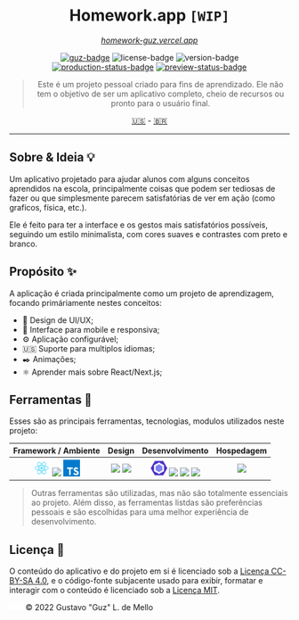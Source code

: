 <div align="center">

# Homework.app `[WIP]`

_[homework-guz.vercel.app][appurl]_

[![guz-badge]][guzurl] ![license-badge] ![version-badge] [![production-status-badge]][appurl] [![preview-status-badge]][previewurl]

> Este é um projeto pessoal criado para fins de aprendizado. Ele não tem o objetivo de ser um aplicativo completo, cheio de recursos ou pronto para o usuário final.

[:us:](./../README.md) - [:brazil:](./README-ptBr.md)

</div>

---

## Sobre & Ideia :bulb:

Um aplicativo projetado para ajudar alunos com alguns conceitos aprendidos na escola, principalmente coisas que podem ser tediosas de fazer ou que simplesmente parecem satisfatórias de ver em ação (como graficos, física, etc.).

Ele é feito para ter a interface e os gestos mais satisfatórios possíveis, seguindo um estilo minimalista, com cores suaves e contrastes com preto e branco.

## Propósito :sparkles:

A aplicação é criada principalmente como um projeto de aprendizagem, focando primáriamente nestes conceitos:

- :art: Design de UI/UX;
- :iphone: Interface para mobile e responsiva;
- :gear: Aplicação configurável;
- :us: Suporte para multiplos idiomas;
- :black_nib: Animações;
- :atom_symbol: Aprender mais sobre React/Next.js;

## Ferramentas :toolbox:

Esses são as principais ferramentas, tecnologias, modulos utilizados neste projeto:

<table>
	<thead>
		<th><b>Framework / Ambiente</b></th>
		<th><b>Design</b></th>
		<th><b>Desenvolvimento</b></th>
		<th><b>Hospedagem</b></th>
	</thead>
	<tbody>
		<th>
			<abbr title="React"><a href="https://reactjs.org/"><img src='https://raw.githubusercontent.com/github/explore/80688e429a7d4ef2fca1e82350fe8e3517d3494d/topics/react/react.png' width='30'/></a></abbr>
			<abbr title="Next.js"><a href="https://nextjs.org/"><img src='https://assets.vercel.com/image/upload/v1607554385/repositories/next-js/next-logo.png' width='30'/></a></abbr>
			<abbr title="Typescript"><a href="https://www.typescriptlang.org/"><img src='https://raw.githubusercontent.com/github/explore/80688e429a7d4ef2fca1e82350fe8e3517d3494d/topics/typescript/typescript.png' width='30'/></a></abbr>
		</th>
		<th>
			<abbr title="Tailwind CSS"><a href="https://tailwindcss.com/"><img src='https://tailwindcss.com/_next/static/media/tailwindcss-mark.79614a5f61617ba49a0891494521226b.svg' width='35'/></a></abbr>
			<abbr title="Heroicons"><a href="https://heroicons.com/"><img src='https://heroicons.com/_next/static/media/favicon-32x32.eee32601ba9d4702f841835990ed3801.png' width='30'/></a></abbr>
		</th>
		<th>
			<abbr title="ESLint"><a href="https://eslint.org/"><img src='https://raw.githubusercontent.com/github/explore/80688e429a7d4ef2fca1e82350fe8e3517d3494d/topics/eslint/eslint.png' width='30'/></a></abbr>
			<abbr title="Prettier"><a href="https://prettier.io/"><img src='https://prettier.io/icon.png' width='30'/></a></abbr>
			<abbr title="EditorConfig"><a href="https://editorconfig.org/"><img src='https://editorconfig.org/logo.png' width='30'/></a></abbr>
			<abbr title="pnpm"><a href="https://pnpm.io/"><img src='https://d33wubrfki0l68.cloudfront.net/2f3acb83b7d2349f2194bc38c0f22f295908dc33/43f95/img/pnpm-no-name-with-frame.svg' width='30'/></a></abbr>
		</th>
		<th>
			<abbr title="Deploy with vercel"><a href="https://vercel.com/new/clone?repository-url=https%3A%2F%2Fgithub.com%2FGuz013%2FHomework.app"><img src='https://vercel.com/button' width='90'/></a></abbr>
		</th>
	</tbody>
</table>

> Outras ferramentas são utilizadas, mas não são totalmente essenciais ao projeto. Além disso, as ferramentas listdas são preferências pessoais e são escolhidas para uma melhor experiência de desenvolvimento.

## Licença :page_facing_up:

O conteúdo do aplicativo e do projeto em si é licenciado sob a [Licença CC-BY-SA 4.0][cclicenseurl], e o código-fonte subjacente usado para exibir, formatar e interagir com o conteúdo é licenciado sob a [Licença MIT][mitlicenseurl].

<img src='./../misc/watermark.png' width='25'> &copy; 2022 Gustavo "Guz" L. de Mello

[guzurl]: https://guz.vercel.app
[appurl]: https://homework-guz.vercel.app
[previewurl]: https://homework-app-guz013.vercel.app
[cclicenseurl]: https://creativecommons.org/licenses/by-sa/4.0/
[mitlicenseurl]: https://github.com/Guz013/Homework.app/blob/main/LICENSE
[deployurl]: https://vercel.com/new/clone?repository-url=https%3A%2F%2Fgithub.com%2FGuz013%2FHomework.app
[appurl]: https://homework-guz.vercel.app
[guz-badge]: https://img.shields.io/badge/By-Guz013-white?style=flat-square&labelColor=f4f4f5&color=18181b
[version-badge]: https://img.shields.io/github/package-json/v/guz013/homework.app?style=flat-square&label=Version&logo=github&logoColor=18181b&labelColor=f4f4f5&color=18181b
[license-badge]: https://img.shields.io/github/license/guz013/homework.app?style=flat-square&label=License&logo=Open%20Source%20Initiative&logoColor=18181b&labelColor=f4f4f5&color=18181b
[production-status-badge]: https://img.shields.io/github/deployments/guz013/homework.app/production?label=Production&logo=vercel&logoColor=18181b&style=flat-square&labelColor=f4f4f5
[preview-status-badge]: https://img.shields.io/github/deployments/guz013/homework.app/preview?label=Preview&logo=react&logoColor=18181b&style=flat-square&labelColor=f4f4f5
